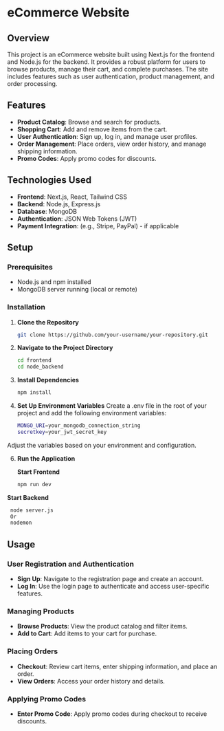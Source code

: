 # eCommerce Website

## Overview

This project is an eCommerce website built using Next.js for the frontend and Node.js for the backend. It provides a robust platform for users to browse products, manage their cart, and complete purchases. The site includes features such as user authentication, product management, and order processing.

## Features

- **Product Catalog**: Browse and search for products.
- **Shopping Cart**: Add and remove items from the cart.
- **User Authentication**: Sign up, log in, and manage user profiles.
- **Order Management**: Place orders, view order history, and manage shipping information.
- **Promo Codes**: Apply promo codes for discounts.

## Technologies Used

- **Frontend**: Next.js, React, Tailwind CSS
- **Backend**: Node.js, Express.js
- **Database**: MongoDB
- **Authentication**: JSON Web Tokens (JWT)
- **Payment Integration**: (e.g., Stripe, PayPal) - if applicable

## Setup

### Prerequisites

- Node.js and npm installed
- MongoDB server running (local or remote)

### Installation

1. **Clone the Repository**

   ```bash
   git clone https://github.com/your-username/your-repository.git
   
2. **Navigate to the Project Directory**
   ```bash
   cd frontend
   cd node_backend
   
3. **Install Dependencies**
   ```bash
   npm install
   
4. **Set Up Environment Variables**
   Create a .env file in the root of your project and add the following environment variables:
   ```bash
   MONGO_URI=your_mongodb_connection_string
   secretkey=your_jwt_secret_key
   
  Adjust the variables based on your environment and configuration.

6. **Run the Application**
   
   **Start Frontend**
   ```bash
   npm run dev

  **Start Backend**
   ```bash
    node server.js
    Or
    nodemon
  ```
## Usage

### User Registration and Authentication

- **Sign Up**: Navigate to the registration page and create an account.
- **Log In**: Use the login page to authenticate and access user-specific features.

### Managing Products

- **Browse Products**: View the product catalog and filter items.
- **Add to Cart**: Add items to your cart for purchase.

### Placing Orders

- **Checkout**: Review cart items, enter shipping information, and place an order.
- **View Orders**: Access your order history and details.

### Applying Promo Codes

- **Enter Promo Code**: Apply promo codes during checkout to receive discounts.

   
